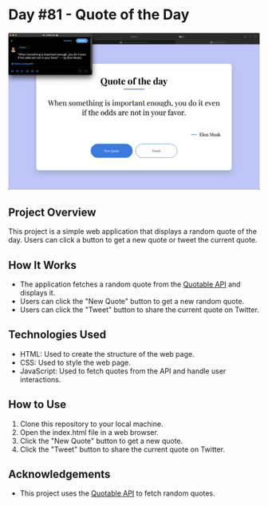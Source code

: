 # Day #81 - Quote of the Day

![Project Screenshot](screenshot.png)

## Project Overview

This project is a simple web application that displays a random quote of the day. Users can click a button to get a new quote or tweet the current quote.

## How It Works

- The application fetches a random quote from the [Quotable API](https://api.quotable.io/random) and displays it.
- Users can click the "New Quote" button to get a new random quote.
- Users can click the "Tweet" button to share the current quote on Twitter.

## Technologies Used

- HTML: Used to create the structure of the web page.
- CSS: Used to style the web page.
- JavaScript: Used to fetch quotes from the API and handle user interactions.

## How to Use

1. Clone this repository to your local machine.
2. Open the index.html file in a web browser.
3. Click the "New Quote" button to get a new quote.
4. Click the "Tweet" button to share the current quote on Twitter.

## Acknowledgements

- This project uses the [Quotable API](https://api.quotable.io/) to fetch random quotes.